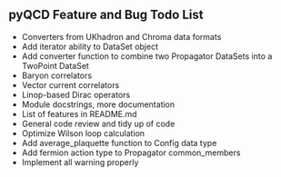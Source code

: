 pyQCD Feature and Bug Todo List
-------------------------------

- Converters from UKhadron and Chroma data formats
- Add iterator ability to DataSet object
- Add converter function to combine two Propagator DataSets into a TwoPoint DataSet
- Baryon correlators
- Vector current correlators
- Linop-based Dirac operators
- Module docstrings, more documentation
- List of features in README.md
- General code review and tidy up of code
- Optimize Wilson loop calculation
- Add average_plaquette function to Config data type
- Add fermion action type to Propagator common_members
- Implement all warning properly
